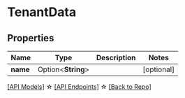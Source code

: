 # TenantData

## Properties

Name | Type | Description | Notes
------------ | ------------- | ------------- | -------------
**name** | Option<**String**> |  | [optional]

[[API Models]](./README.md#documentation-for-models) ☆ [[API Endpoints]](./README.md#documentation-for-api-endpoints) ☆ [[Back to Repo]](../README.md)


